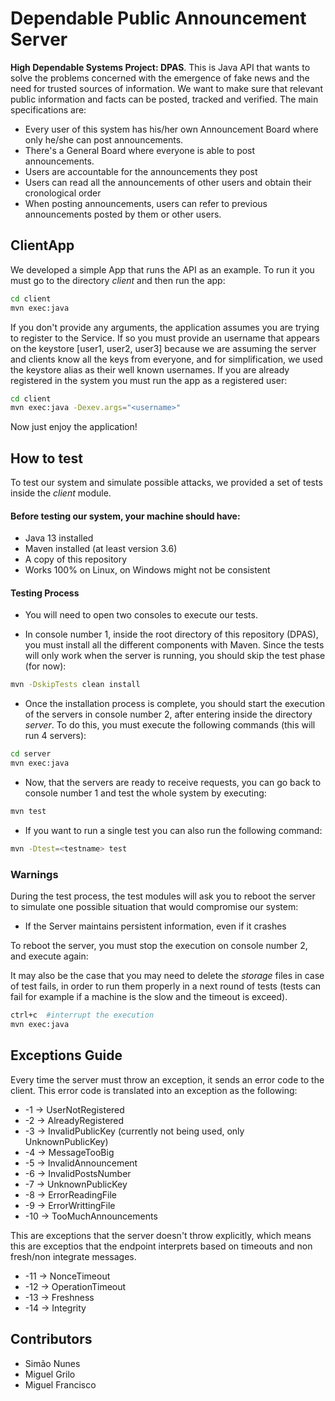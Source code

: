 # Dependable Public Announcement Server

**High Dependable Systems Project: DPAS**.
This is Java API that wants to solve the problems concerned with the emergence of fake news and the need for trusted sources of information. We want to make sure that relevant public information and facts can be posted, tracked and verified.
	The main specifications are:
- Every user of this system has his/her own Announcement Board where only he/she can post announcements.
- There's a General Board where everyone is able to post announcements.
- Users are accountable for the announcements they post
- Users can read all the announcements of other users and obtain their cronological order
- When posting announcements, users can refer to previous announcements posted by them or other users.

## ClientApp

We developed a simple App that runs the API as an example. To run it you must go to the directory *client* and then run the app:

```bash
cd client
mvn exec:java
```

If you don't provide any arguments, the application assumes you are trying to register to the Service. If so you must provide an username that appears on the keystore [user1, user2, user3] because we are assuming the server and clients know all the keys from everyone, and for simplification, we used the keystore alias as their well known usernames.
If you are already registered in the system you must run the app as a registered user:

```bash
cd client
mvn exec:java -Dexev.args="<username>"
```

Now just enjoy the application!

## How to test 

To test our system and simulate possible attacks, we provided a set of tests inside the *client* module. 

#### Before testing our system, your machine should have:
- Java 13 installed
- Maven installed (at least version 3.6)
- A copy of this repository
- Works 100% on Linux, on Windows might not be consistent

#### Testing Process

- You will need to open two consoles to execute our tests. 

- In console number 1, inside the root directory of this repository (DPAS), you must install all the different components with Maven. Since the tests will only work when the server is running, you should skip the test phase (for now):

```bash
mvn -DskipTests clean install
```

- Once the installation process is complete, you should start the execution of the servers in console number 2, after entering inside the directory *server*. To do this, you must execute the following commands (this will run 4 servers):

```bash
cd server
mvn exec:java
```

- Now, that the servers are ready to receive requests, you can go back to console number 1 and test the whole system by executing:

```bash
mvn test
```

- If you want to run a single test you can also run the following command:

```bash
mvn -Dtest=<testname> test
```

### Warnings

During the test process, the test modules will ask you to reboot the server to simulate one possible situation that would compromise our system: 
- If the Server maintains persistent information, even if it crashes

To reboot the server, you must stop the execution on console number 2, and execute again:

It may also be the case that you may need to delete the *storage* files in case of test fails, in order to run them properly in a next round of tests (tests can fail for example if a machine is the slow and the timeout is exceed).

```bash
ctrl+c  #interrupt the execution
mvn exec:java
```
## Exceptions Guide

Every time the server must throw an exception, it sends an error code to the client.
This error code is translated into an exception as the following:

- -1 -> UserNotRegistered
- -2 -> AlreadyRegistered
- -3 -> InvalidPublicKey (currently not being used, only UnknownPublicKey)
- -4 -> MessageTooBig
- -5 -> InvalidAnnouncement
- -6 -> InvalidPostsNumber
- -7 -> UnknownPublicKey
- -8 -> ErrorReadingFile
- -9 -> ErrorWrittingFile
- -10 -> TooMuchAnnouncements

This are exceptions that the server doesn't throw explicitly, which means this are exceptios that the endpoint
interprets based on timeouts and non fresh/non integrate messages.

- -11 -> NonceTimeout
- -12 -> OperationTimeout
- -13 -> Freshness
- -14 -> Integrity

## Contributors
- Simão Nunes
- Miguel Grilo
- Miguel Francisco